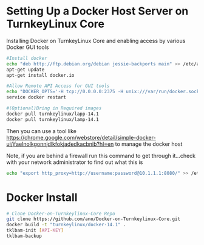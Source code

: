 # Setting Up a Docker Host Server on TurnkeyLinux Core
Installing Docker on TurnkeyLinux Core and enabling access by various Docker GUI tools

```bash
#Install docker
echo "deb http://ftp.debian.org/debian jessie-backports main" >> /etc/apt/sources.list.d/sources.list
apt-get update
apt-get install docker.io

#Allow Remote API Access for GUI tools
echo "DOCKER_OPTS='-H tcp://0.0.0.0:2375 -H unix:///var/run/docker.sock'" >> /etc/default/docker
service docker restart

#(Optional)Bring in Required images
docker pull turnkeylinux/lapp-14.1
docker pull turnkeylinux/lamp-14.1
```
Then you can use a tool like https://chrome.google.com/webstore/detail/simple-docker-ui/jfaelnolkgonnjdlkfokjadedkacbnib?hl=en to manage the docker host

Note, if you are behind a firewall run this command to get through it...check with your network administrator to find out what this is

```bash
echo "export http_proxy=http://username:password@10.1.1.1:8080/" >> /etc/apt/apt.conf.d/01turnkey 
```

# Docker Install
```bash
# Clone Docker-on-Turnkeylinux-Core Repo
git clone https://github.com/ano/Docker-on-Turnkeylinux-Core.git
docker build -t "turnkeylinux/docker-14.1" .
tklbam-init [API-KEY]
tklbam-backup
```
